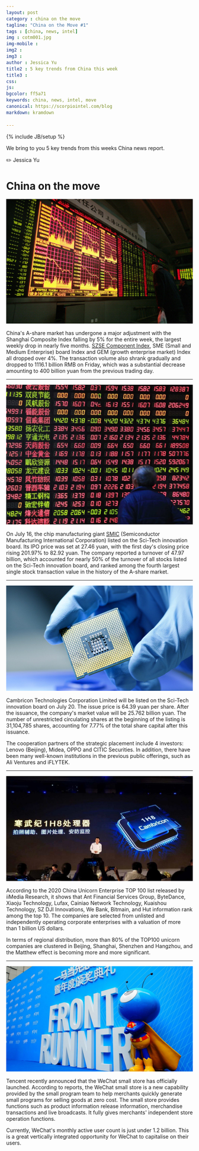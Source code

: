```yaml
---
layout: post
category : china on the move
tagline: "China on the Move #1"
tags : [china, news, intel]
img : cotm001.jpg
img-mobile : 
img2 : 
img3 : 
author : Jessica Yu
title2 : 5 key trends from China this week
title3 : 
css: 
js: 
bgcolor: ff5a71
keywords: china, news, intel, move
canonical: https://scorpiointel.com/blog
markdown: kramdown

---
```

{% include JB/setup %}

We bring to you 5 key trends from this weeks China news report.

✏️ Jessica Yu

<!--more-->

# China on the move

![Shanghai Composite Index adjustment](/assets/images/cotm1/1.jpg "A Share Market adjustment")

China's A-share market has undergone a major adjustment with the Shanghai Composite Index falling by 5% for the entire week, the largest weekly drop in nearly five months. [SZSE Component Index](https://capital.com/szse-component-index-definition), SME (Small and Medium Enterprise) board Index and GEM (growth enterprise market) Index all dropped over 4%. The transaction volume also shrank gradually and dropped to 1116.1 billion RMB on Friday, which was a substantial decrease amounting to 400 billion yuan from the previous trading day.

---
![SMIC IPO](/assets/images/cotm1/2.jpg "SMIC Sci-Tech")

On July 16, the chip manufacturing giant [SMIC](http://www.smics.com/en/) (Semiconductor Manufacturing International Corporation) listed on the Sci-Tech innovation board. Its IPO price was set at 27.46 yuan, with the first day's closing price rising 201.97% to 82.92 yuan. The company reported a turnover of 47.97 billion, which accounted for nearly 50% of the turnover of all stocks listed on the Sci-Tech innovation board, and ranked among the fourth largest single stock transaction value in the history of the A-share market.

---
![Cambricon Technologies Corporation Limited IPO](/assets/images/cotm1/3.jpg "Cambricon Technologies Corporation Limited")

Cambricon Technologies Corporation Limited will be listed on the Sci-Tech innovation board on July 20. The issue price is 64.39 yuan per share. After the issuance, the company's market value will be 25.762 billion yuan. The number of unrestricted circulating shares at the beginning of the listing is 31,104,785 shares, accounting for 7.77% of the total share capital after this issuance.

The cooperation partners of the strategic placement include 4 investors: Lenovo (Beijing), Midea, OPPO and CITIC Securities. In addition, there have been many well-known institutions in the previous public offerings, such as Ali Ventures and iFLYTEK.

---
![China Unicorn Enterprise TOP 100](/assets/images/cotm1/4.jpg "China Unicorn Enterprise TOP 100")

According to the 2020 China Unicorn Enterprise TOP 100 list released by iiMedia Research, it shows that Ant Financial Services Group, ByteDance, Xiaoju Technology, Lufax, Cainiao Network Technology, Kuaishou Technology, SZ DJI Innovations, We Bank, Bitmain, and Hut information rank among the top 10. The companies are selected from unlisted and independently operating corporate enterprises with a valuation of more than 1 billion US dollars.

In terms of regional distribution, more than 80% of the TOP100 unicorn companies are clustered in Beijing, Shanghai, Shenzhen and Hangzhou, and the Matthew effect is becoming more and more significant.

---
![Tencent small store](/assets/images/cotm1/5.jpg "Tencent small store")

Tencent recently announced that the WeChat small store has officially launched. According to reports, the WeChat small store is a new capability provided by the small program team to help merchants quickly generate small programs for selling goods at zero cost. The small store provides functions such as product information release information, merchandise transactions and live broadcasts. It fully gives merchants' independent store operation functions.

Currently, WeChat's monthly active user count is just under 1.2 billion. This is a great vertically integrated opportunity for WeChat to capitalise on their users.
